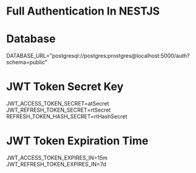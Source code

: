 # Full Authentication In NESTJS

# Database

DATABASE_URL="postgresql://postgres:prostgres@localhost:5000/auth?schema=public"

# JWT Token Secret Key

JWT_ACCESS_TOKEN_SECRET=atSecret
JWT_REFRESH_TOKEN_SECRET=rtSecret
REFRESH_TOKEN_HASH_SECRET=rtHashSecret

# JWT Token Expiration Time

JWT_ACCESS_TOKEN_EXPIRES_IN=15m
JWT_REFRESH_TOKEN_EXPIRES_IN=7d
